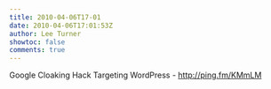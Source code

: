 ```yaml
---
title: 2010-04-06T17-01
date: 2010-04-06T17:01:53Z
author: Lee Turner
showtoc: false
comments: true
---
```


Google Cloaking Hack Targeting WordPress - http://ping.fm/KMmLM

